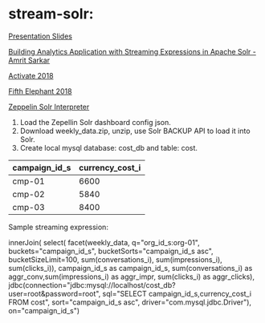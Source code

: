 # stream-solr: 

[Presentation Slides](https://www.slideshare.net/AmritSarkar1/streaming-solr-activate-2018-talk)

[Building Analytics Application with Streaming Expressions in Apache Solr - Amrit Sarkar
](https://www.youtube.com/watch?v=3u4MDH9P_9A)

[Activate 2018](https://activate2018.sched.com/event/FkMi/building-analytics-applications-with-streaming-expressions-in-apache-solr)

[Fifth Elephant 2018](https://fifthelephant.talkfunnel.com/2018/33-building-analytics-application-with-streaming-expr)


[Zeppelin Solr Interpreter](https://github.com/lucidworks/zeppelin-solr)


1. Load the Zepellin Solr dashboard config json.
2. Download weekly_data.zip, unzip, use Solr BACKUP API to load it into Solr.
3. Create local mysql database: cost_db and table: cost.

| campaign_id_s | currency_cost_i |
| ------------- | --------------- |
| cmp-01  | 6600  |
| cmp-02  | 5840 |
| cmp-03  | 8400 |

Sample streaming expression:

innerJoin(
select(
facet(weekly_data,
q="org_id_s:org-01",
buckets="campaign_id_s",
bucketSorts="campaign_id_s asc",
bucketSizeLimit=100,
sum(conversations_i),
sum(impressions_i),
sum(clicks_i)),
campaign_id_s as campaign_id_s, 
sum(conversations_i) as aggr_conv,sum(impressions_i)
as aggr_impr, sum(clicks_i) as aggr_clicks),
jdbc(connection="jdbc:mysql://localhost/cost_db?
user=root&password=root",
sql="SELECT campaign_id_s,currency_cost_i FROM cost",
sort="campaign_id_s asc",
driver="com.mysql.jdbc.Driver"),
on="campaign_id_s")


